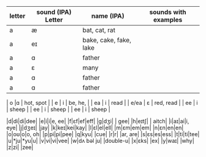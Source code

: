 |letter|sound (IPA) Letter|name (IPA)|sounds with examples|
|------|---|--|--|
|    a | æ |bat, cat, rat |
|    a |eɪ |bake, cake, fake, lake|
|    a |ɑ | father |
|    a |ɛ | many |
|    a |ɑ | father |
|    a |ɑ | father |

|    o |ɑ | hot, spot | 
|   e | i | be, he,  | 
|   ea | i | read | 
|   e/ea | ɛ | red, read | 
|   ee | i | sheep | 
|   ee | i | sheep | 
|   ee | i | sheep | 


|d|di|di|dee|
|e|i|i|e, ee|
|f|ɛf|ef|eff|
|g|dʒi| | gee|
|h|eɪtʃ| | aitch|
|i|aɪ|ai|i, eye|
|j|dʒeɪ| |jay|
|k|keɪ|kei|kay|
|l|ɛl|el|ell|
|m|ɛm|em|em|
|n|ɛn|en|en|
|o|oʊ|o|o, oh|
|p|pi|pi|pee|
|q|kyu| |cue|
|r|r| |ar, are|
|s|ɛs|es|ess|
|t|ti|ti|tee|
|u|*ju|*yu|u|
|v|vi|vi|vee|
|w|dʌ bəl ju| |double-u|
|x|ɛks| |ex|
|y|waɪ| |why|
|z|zi| |zee|
